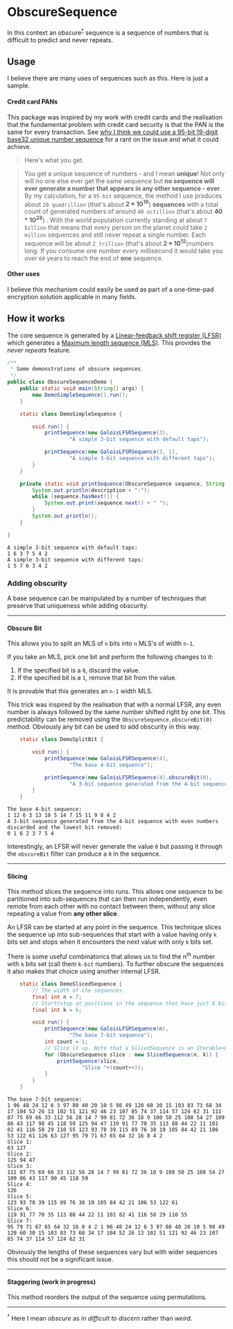 # ObscureSequence

In this context an obscure<sup>[&dagger;](#obscure)</sup> sequence is a sequence of numbers that is difficult to predict and never repeats.

## Usage

I believe there are many uses of sequences such as this. Here is just a sample.

#### Credit card PANs

This package was inspired by my work with credit cards and the realisation that the fundamental problem with credit card security is that the PAN is the same for every transaction. See [why I think we could use a 95-bit 19-digit base32 unique number sequence](http://uniquenumbers95.appspot.com/) for a rant on the issue and what it could achieve.

> Here's what you get.
  
> You get a unique sequence of numbers - and I mean **unique**! Not only will no one else ever get the same sequence but **no sequence will ever generate a number that appears in any other sequence - ever**. By my calculation, for a `95-bit` sequence, the method I use produces about `20 quadrillion` (that's about **2 * 10<sup>16</sup>**) **sequences** with a total count of generated numbers of around `40 octillion` (that's about **40 * 10<sup>28</sup>**) . With the world population currently standing at about `7 billion` that means that every person on the planet could take `2 million` sequences and still never repeat a single number. Each sequence will be about `2 trillion` (that's about **2 * 10<sup>12</sup>**)numbers long. If you consume one number every millisecond it would take you over `60` years to reach the end of **one** sequence.

#### Other uses

I believe this mechanism could easily be used as part of a one-time-pad encryption solution applicable in many fields. 

## How it works

The core sequence is generated by a [Linear-feedback shift register (LFSR)](https://en.wikipedia.org/wiki/Linear-feedback_shift_register) which generates a [Maximum length sequence (MLS)](https://en.wikipedia.org/wiki/Maximum_length_sequence). This provides the *never repeats* feature.

```java
/**
 * Some demonstrations of obscure sequences.
 */
public class ObscureSequenceDemo {
    public static void main(String[] args) {
        new DemoSimpleSequence().run();
    }

    static class DemoSimpleSequence {

        void run() {
            printSequence(new GaloisLFSRSequence(3),
                    "A simple 3-bit sequence with default taps");

            printSequence(new GaloisLFSRSequence(3, 1),
                    "A simple 3-bit sequence with different taps");
        }
    }

    private static void printSequence(ObscureSequence sequence, String description) {
        System.out.println(description + ":");
        while (sequence.hasNext()) {
            System.out.print(sequence.next() + " ");
        }
        System.out.println();
    }

}

```

```
A simple 3-bit sequence with default taps:
1 6 3 7 5 4 2 
A simple 3-bit sequence with different taps:
1 5 7 6 3 4 2 
```

### Adding obscurity

A base sequence can be manipulated by a number of techniques that preserve that uniqueness while adding obscurity. 

---
#### Obscure Bit

This allows you to split an MLS of `n` bits into `n` MLS's of width `n-1`.
  
If you take an MLS, pick one bit and perform the following changes to it:

1. If the specified bit is a `0`, discard the value.
2. If the specified bit is a `1`, remove that bit from the value.

It is provable that this generates an `n-1` width MLS.
 
This trick was inspired by the realisation that with a normal LFSR, any even number is always followed by the same number shifted right by one bit. This predictability can be removed using the `ObscureSequence.obscureBit(0)` method. Obviously any bit can be used to add obscurity in this way.

```java
    static class DemoSplitBit {

        void run() {
            printSequence(new GaloisLFSRSequence(4),
                    "The base 4-bit sequence");

            printSequence(new GaloisLFSRSequence(4).obscureBit(0),
                    "A 3-bit sequence generated from the 4-bit sequence with even numbers discarded and the lowest bit removed");
        }
    }
```

```
The base 4-bit sequence:
1 12 6 3 13 10 5 14 7 15 11 9 8 4 2 
A 3-bit sequence generated from the 4-bit sequence with even numbers discarded and the lowest bit removed:
0 1 6 2 3 7 5 4 
```

Interestingly, an LFSR will never generate the value `0` but passing it through the `obscureBit` filter can produce a `0` in the sequence.

---
#### Slicing


This method slices the sequence into runs. This allows one sequence to be partitioned into sub-sequences that can then run independently, even remote from each other with no contact between them, without any slice repeating a value from **any other slice**.

An LFSR can be started at any point in the sequence. This technique slices the sequence up into sub-sequences that start with a value having only `k` bits set and stops when it encounters the next value with only `k` bits set.

There is some useful combinatorics that allows us to find the n<sup>th</sup> number with `k` bits set (call them `k-bit` numbers). To further obscure the sequences it also makes that choice using another internal LFSR.

```java
    static class DemoSlicedSequence {
        // The width of the sequences.
        final int n = 7;
        // Start/stop at positions in the sequence that have just 6 bits set.
        final int k = 6;

        void run() {
            printSequence(new GaloisLFSRSequence(n),
                    "The base 7-bit sequence");
            int count = 1;
            // Slice it up. Note that a SlicedSequence is an Iterable<ObscureSequence>.
            for (ObscureSequence slice : new SlicedSequence(n, k)) {
                printSequence(slice,
                        "Slice "+(count++));
            }
        }
    }

```

```
The base 7-bit sequence:
1 96 48 24 12 6 3 97 80 40 20 10 5 98 49 120 60 30 15 103 83 73 68 34 17 104 52 26 13 102 51 121 92 46 23 107 85 74 37 114 57 124 62 31 111 87 75 69 66 33 112 56 28 14 7 99 81 72 36 18 9 100 50 25 108 54 27 109 86 43 117 90 45 118 59 125 94 47 119 91 77 70 35 113 88 44 22 11 101 82 41 116 58 29 110 55 123 93 78 39 115 89 76 38 19 105 84 42 21 106 53 122 61 126 63 127 95 79 71 67 65 64 32 16 8 4 2 
Slice 1:
63 127 
Slice 2:
125 94 47 
Slice 3:
111 87 75 69 66 33 112 56 28 14 7 99 81 72 36 18 9 100 50 25 108 54 27 109 86 43 117 90 45 118 59 
Slice 4:
126 
Slice 5:
123 93 78 39 115 89 76 38 19 105 84 42 21 106 53 122 61 
Slice 6:
119 91 77 70 35 113 88 44 22 11 101 82 41 116 58 29 110 55 
Slice 7:
95 79 71 67 65 64 32 16 8 4 2 1 96 48 24 12 6 3 97 80 40 20 10 5 98 49 120 60 30 15 103 83 73 68 34 17 104 52 26 13 102 51 121 92 46 23 107 85 74 37 114 57 124 62 31 
```

Obviously the lengths of these sequences vary but with wider sequences this should not be a significant issue.

---
#### Staggering (work in progress)

This method reorders the output of the sequence using permutations.

---
<a name="obscure"><sup>&dagger;</sup></a> Here I mean *obscure* as in *difficult to discern* rather than *weird*.
